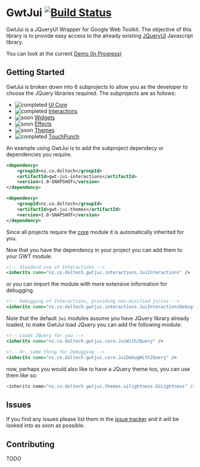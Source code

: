 # GwtJui [![Build Status](https://travis-ci.org/BenDol/gwt-jui.svg?branch=master)](https://travis-ci.org/BenDol/gwt-jui)

GwtJui is a JQueryUI Wrapper for Google Web Toolkit. The objective of this library is to provide easy access to the already existing [JQueryUI](http://jqueryui.com/) Javascript library.

You can look at the current [Demo (In Progress)](http://bendol.github.io/gwt-jui-demo/snapshot)

## Getting Started
GwtJui is broken down into 6 subprojects to allow you as the developer to choose the JQuery libraries required. The subprojects are as follows:
* ![completed](http://www.mediafire.com/convkey/a46f/gjm2h04hnnxc4bazg.jpg) [UI Core](http://api.jqueryui.com/category/ui-core/)
* ![completed](http://www.mediafire.com/convkey/a46f/gjm2h04hnnxc4bazg.jpg) [Interactions](http://api.jqueryui.com/category/interactions/)
* ![soon](http://www.mediafire.com/convkey/141a/jqmrc6sbr77g7rnzg.jpg) [Widgets](http://api.jqueryui.com/category/widgets/)
* ![soon](http://www.mediafire.com/convkey/141a/jqmrc6sbr77g7rnzg.jpg) [Effects](http://api.jqueryui.com/category/effects/)
* ![soon](http://www.mediafire.com/convkey/141a/jqmrc6sbr77g7rnzg.jpg) [Themes](http://jqueryui.com/themeroller/)
* ![completed](http://www.mediafire.com/convkey/a46f/gjm2h04hnnxc4bazg.jpg) [TouchPunch](http://touchpunch.furf.com/)

An example using GwtJui is to add the subproject dependecy or dependencies you require.
```xml
<dependency>
    <groupId>nz.co.doltech</groupId>
    <artifactId>gwt-jui-interactions</artifactId>
    <version>1.0-SNAPSHOT</version>
</dependency>

<dependency>
    <groupId>nz.co.doltech</groupId>
    <artifactId>gwt-jui-themes</artifactId>
    <version>1.0-SNAPSHOT</version>
</dependency>
```
Since all projects require the [core](https://github.com/BenDol/gwt-jui/tree/master/jui-core) module it is automatically inherited for you.

Now that you have the dependency in your project you can add them to your GWT module.
```xml
<!-- Standard use of Interactions -->
<inherits name="nz.co.doltech.gwtjui.interactions.JuiInteractions" />
```
or you can import the module with more extensive information for debugging.
```xml
<!-- Debugging of Interactions, providing non-minified js/css -->
<inherits name="nz.co.doltech.gwtjui.interactions.JuiInteractionsDebug" />
```
Note that the default `Jui` modules assume you have JQuery library already loaded, to make GwtJui load JQuery you can add the following module:
```xml
<!-- Loads JQuery for you -->
<inherits name="nz.co.doltech.gwtjui.core.JuiWithJQuery" />

<!-- Or, same thing for Debugging -->
<inherits name="nz.co.doltech.gwtjui.core.JuiDebugWithJQuery" />
```

now, perhaps you would also like to have a JQuery theme too, you can use them like so:
```java
<inherits name="nz.co.doltech.gwtjui.themes.uilightness.UiLightness" />
```

## Issues
If you find any issues please list them in the [issue tracker](https://github.com/BenDol/gwt-jui/issues) and it will be looked into as soon as possible.

## Contributing
TODO
